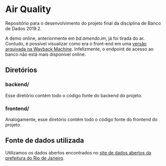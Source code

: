 # Air Quality
Repositório para o desenvolvimento do projeto final da disciplina de Banco de Dados 2019.2.

A demo online, anteriormente em *bd.amendo.im*, já foi tirada do ar. Contudo, é possível visualizar como era o front-end em uma [versão arquivada na Wayback Machine](https://web.archive.org/web/20200106220120/http://bd.amendo.im/). Infelizmente, o endpoint de acesso ao banco não está mais disponível online.

## Diretórios
### backend/
Esse diretório contém todo o código fonte do backend do projeto.

### frontend/
Analogamente, esse diretório contém todo o código fonte do frontend do projeto.

## Fonte de dados utilizada
Utilizamos os dados abertos encontrados no [site de dados abertos da prefeitura do Rio de Janeiro](http://www.data.rio/datasets/dados-hor%C3%A1rios-do-monitoramento-da-qualidade-do-ar-monitorar).
